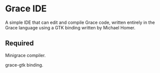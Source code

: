 Grace IDE
============

A simple IDE that can edit and compile Grace code, written entirely in the Grace language using a GTK binding written by Michael Homer.

Required
------------

Minigrace compiler.

grace-gtk binding.

